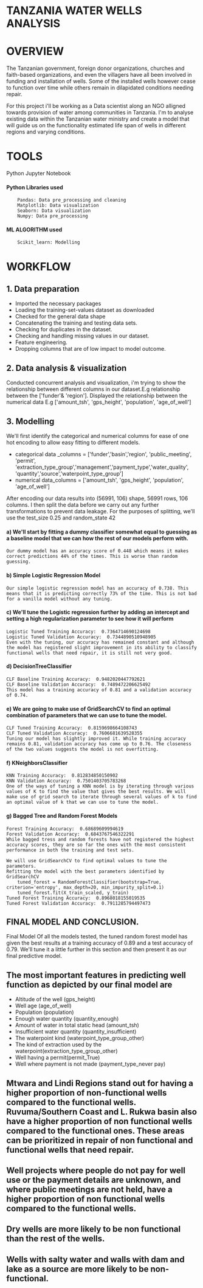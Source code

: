 # TANZANIA WATER WELLS ANALYSIS



# OVERVIEW
The Tanzanian government, foreign donor organizations, churches and faith-based organizations, and even the villagers have all been involved in funding and installation of wells. Some of the installed wells however cease to function over time while others remain in dilapidated conditions needing repair.

For this project i'll be working as a Data scientist along an NGO alligned towards provision of water among communities in Tanzania. I'm to analyse existing data within the Tanzanian water ministry and create a model that will guide us on the functionality estimated life span of wells in different regions and varying  conditions.

# TOOLS
  Python
  Jupyter Notebook

#### Python Libraries used
        Pandas: Data pre_processing and cleaning
        Matplotlib: Data visualization
        Seaborn: Data visualization
        Numpy: Data pre_processing
#### ML ALGORITHM used
        Scikit_learn: Modelling

# WORKFLOW
## 1.  Data preparation
+  Imported the necessary packages
+  Loading the training-set-values dataset as downloaded
+  Checked for the general data shape
+  Concatenating the training and testing data sets.
+  Checking for duplicates in the dataset.
+  Checking and handling missing values in our dataset.
+  Feature engineering.
+  Dropping columns that are of low impact to model outcome.

## 2. Data analysis & visualization
Conducted concurrent analysis and visualization, i'm trying to show the relationship between different columns in our dataset.E.g  relationship between the ['funder'& 'region'].
Displayed the relationship between the numerical data E.g ['amount_tsh', 'gps_height', 'population', 'age_of_well']




## 3. Modelling
We'll first identify the categorical and numerical columns for ease of one hot encoding to allow easy fitting to different models.
+  categorical data _columns = ['funder','basin','region', 'public_meeting', 'permit',
            'extraction_type_group','management','payment_type','water_quality',
            'quantity','source','waterpoint_type_group']
+  numerical data_columns = ['amount_tsh', 'gps_height', 'population', 'age_of_well']

After encoding our data results into (56991, 106) shape, 56991 rows, 106 columns.
I then split the data before we carry out any further transformations to prevent data leakage. For the purposes of splitting, we'll use the test_size 0.25 and random_state 42
            
#### a) We'll start by fitting a dummy classifier somewhat equal to guessing as a baseline model that we can how the rest of our models perform with.
    Our dummy model has an accuracy score of 0.448 which means it makes correct predictions 44% of the times. This is worse than random guessing.
#### b) Simple Logistic Regression Model
    Our simple logistic regression model has an accuracy of 0.738. This means that it is predicting correctly 73% of the time. This is not bad for a vanilla model without any tuning.
#### c) We'll tune the Logistic regression further by adding an intercept and setting a high regularization parameter to see how it will perform
    Logistic Tuned Training Accuracy:  0.7364714690124698
    Logistic Tuned Validation Accuracy:  0.7344890510948905
    Even with the tuning, our accuracy has remained constant and although the model has registered slight improvement in its ability to classify functional wells that need repair, it is still not very good.
#### d) DecisionTreeClassifier
    CLF Baseline Training Accuracy:  0.9482020447792621
    CLF Baseline Validation Accuracy:  0.7489472206625492
    This model has a training accuracy of 0.81 and a validation accuracy of 0.74.
#### e) We are going to make use of GridSearchCV to find an optimal combination of parameters that we can use to tune the model.
    CLF Tuned Training Accuracy:  0.8159698664108743
    CLF Tuned Validation Accuracy:  0.7606681639528355
    Tuning our model has slightly improved it. While training accuracy remains 0.81, validation accuracy has come up to 0.76. The closeness of the two values suggests the model is not overfitting.
#### f) KNeighborsClassifier    
    KNN Training Accuracy:  0.812834850150902
    KNN Validation Accuracy:  0.7501403705783268
    One of the ways of tuning a KNN model is by iterating through various values of K to find the value that gives the best results. We will make use of grid search to iterate through several values of k to find an optimal value of k that we can use to tune the model.
#### g) Bagged Tree and Random Forest Models
    Forest Training Accuracy:  0.68689609994619
    Forest Validation Accuracy:  0.6843767546322291
    While bagged tress and random forests have not registered the highest accuracy scores, they are so far the ones with the most consistent performance in both the training and test sets.

    We will use GridSearchCV to find optimal values to tune the parameters.
    Refitting the model with the best parameters identified by GridSearchCV
        tuned_forest = RandomForestClassifier(bootstrap=True, criterion='entropy', max_depth=20, min_impurity_split=0.1)
        tuned_forest.fit(X_train_scaled, y_train)
    Tuned Forest Training Accuracy:  0.8968018155019535
    Tuned Forest Validation Accuracy:  0.7911285794497473

## FINAL MODEL AND CONCLUSION.
Final Model
Of all the models tested, the tuned random forest model has given the best results at a training accuracy of 0.89 and a test accuracy of 0.79. We'll tune it a little further in this section and then present it as our final predictive model.

## The most important features in predicting well function as depicted by our final model are

+  Altitude of the well (gps_height)
+  Well age (age_of_well)
+  Population (population)
+  Enough water quantity (quantity_enough)
+  Amount of water in total static head (amount_tsh)
+  Insufficient water quantity (quantity_insufficient)
+  The waterpoint kind (waterpoint_type_group_other)
+  The kind of extraction used by the waterpoint(extraction_type_group_other)
+  Well having a permit(permit_True)
+  Well where payment is not made (payment_type_never pay)

## Mtwara and Lindi Regions stand out for having a higher proportion of non-functional wells compared to the functional wells. Ruvuma/Southern Coast and L. Rukwa basin also have a higher proportion of non functional wells compared to the functional ones. These areas can be prioritized in repair of non functional and functional wells that need repair.

## Well projects where people do not pay for well use or the payment details are unknown, and where public meetings are not held, have a higher proportion of non functional wells compared to the functional wells.

## Dry wells are more likely to be non functional than the rest of the wells.

## Wells with salty water and walls with dam and lake as a source are more likely to be non-functional.
